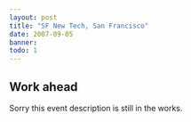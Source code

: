 ```yaml
---
layout: post
title: "SF New Tech, San Francisco"
date: 2007-09-05
banner: 
todo: 1
---
```



## Work ahead

Sorry this event description is still in the works.

<!--
http://www.pavingways.com/sf-new-tech-september-meetup-09052007_132.html
-->
